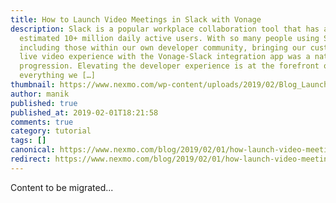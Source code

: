 ```yaml
---
title: How to Launch Video Meetings in Slack with Vonage
description: Slack is a popular workplace collaboration tool that has an
  estimated 10+ million daily active users. With so many people using Slack,
  including those within our own developer community, bringing our customizable
  live video experience with the Vonage-Slack integration app was a natural
  progression. Elevating the developer experience is at the forefront of
  everything we […]
thumbnail: https://www.nexmo.com/wp-content/uploads/2019/02/Blog_Launch-Video-Meetings_1200x600.png
author: manik
published: true
published_at: 2019-02-01T18:21:58
comments: true
category: tutorial
tags: []
canonical: https://www.nexmo.com/blog/2019/02/01/how-launch-video-meetings-slack-with-tokbox-app
redirect: https://www.nexmo.com/blog/2019/02/01/how-launch-video-meetings-slack-with-tokbox-app
---
```

Content to be migrated...